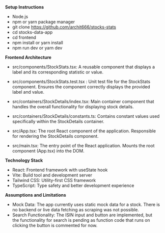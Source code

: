 **Setup Instructions**

  - Node.js
  - npm or yarn package manager
  - git clone https://github.com/archit666/stocks-stats
  - cd stocks-data-app
  - cd frontend
  - npm install or yarn install
  - npm run dev or yarn dev

**Frontend Architecture**

- src/components/StockStats.tsx: A reusable component that displays a label and its corresponding statistic or value.

- src/components/StockStats.test.tsx : Unit test file for the StockStats component. Ensures the component correctly displays the provided label and value.

- src/containers/StockDetails/index.tsx: Main container component that handles the overall functionality for displaying stock details.

- src/containers/StockDetails/constants.ts: Contains constant values used specifically within the StockDetails container.

- src/App.tsx: The root React component of the application. Responsible for rendering the StockDetails component.

- src/main.tsx: The entry point of the React application. Mounts the root component (App.tsx) into the DOM.

**Technology Stack**
  - React: Frontend framework with useState hook
  - Vite: Build tool and development server
  - Tailwind CSS: Utility-first CSS framework
  - TypeScript: Type safety and better development experience

**Assumptions and Limitations**
  - Mock Data: The app currently uses static mock data for a stock. There is no backend or live data fetching as scraping was not possible.
  - Search Functionality: The ISIN input and button are implemented, but the functionality for search is pending as function code that runs      on clicking the button is commented for now.
  
